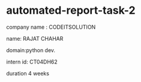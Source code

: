 # automated-report-task-2
company name : CODEITSOLUTION

name: RAJAT CHAHAR 

domain:python dev.

intern id: CT04DH62

duration 4 weeks 
